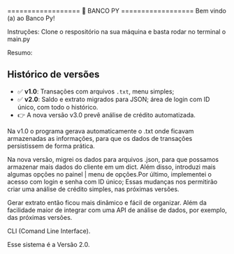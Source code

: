================== 🏦 BANCO PY ==================
Bem vindo (a) ao Banco Py!

Instruções:
Clone o respositório na sua máquina e basta rodar no terminal o main.py

Resumo:
## Histórico de versões

- ✅ **v1.0**: Transações com arquivos `.txt`, menu simples;
- ✅ **v2.0**: Saldo e extrato migrados para JSON; área de login com ID único, com todo o histórico.
- 👉 A nova versão v3.0 prevê análise de crédito automatizada.

Na v1.0 o programa gerava automaticamente o .txt onde ficavam armazenadas as informações, para que os dados de transações persistissem de forma prática.

Na nova versão, migrei os dados para arquivos .json, para que possamos armazenar mais dados do cliente em um dict. Além disso, introduzi mais algumas opções no painel | menu de opções.Por último, implementei o acesso com login e senha com ID único;
Essas mudanças nos permitirão criar uma análise de crédito simples, nas próximas versões. 

Gerar extrato então ficou mais dinâmico e fácil de organizar. Além da facilidade maior de integrar com uma API de análise de dados, por exemplo, das próximas versões.

CLI (Comand Line Interface).

Esse sistema é a Versão 2.0.
